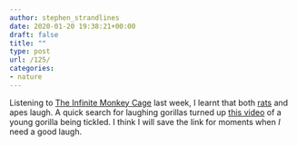```yaml
---
author: stephen_strandlines
date: 2020-01-20 19:38:21+00:00
draft: false
title: ""
type: post
url: /125/
categories:
- nature
---
```


Listening to [The Infinite Monkey Cage](https://pca.st/episode/a7667b4a-2f9c-48ad-8691-cf16eae2137a) last week, I learnt that both [rats](https://www.scientificamerican.com/article/rats-laugh-but-not-like-human/) and apes laugh. A quick search for laughing gorillas turned up [this video](https://m.youtube.com/watch?v=uFDPLyAWpVg) of a young gorilla being tickled. I think I will save the link for moments when _I_ need a good laugh. 



